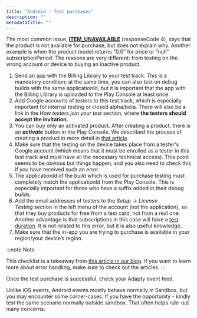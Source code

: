 ```yaml
---
title: "Android - Test purchases"
description: ""
metadataTitle: ""
---
```


The most common issue, **[ITEM_UNAVAILABLE](https://developer.android.com/reference/com/android/billingclient/api/BillingClient.BillingResponseCode#ITEM_UNAVAILABLE)** (responseCode 4), says that the product is not available for purchase, but does not explain why. Another example is when the product model returns “0.0” for price or “null” subscriptionPeriod. The reasons are very different: from testing on the wrong account or device to buying an inactive product.

1. Send an app with the Billing Library to your test track. This is a mandatory condition; at the same time, you can also test on debug builds with the same applicationId, but it is important that the app with the Billing Library is uploaded to the Play Console at least once.
2. Add Google accounts of testers to this test track, which is especially important for internal testing or closed alpha/beta. There will also be a link in the _How testers join your test_ section, where **the testers should accept the invitation.**
3. You can buy only an activated product. After creating a product, there is an **_activate_** button in the Play Console. We described the process of creating a product in more detail in [that article](https://adapty.io/blog/android-in-app-subscriptions).
4. Make sure that the testing on the device takes place from a tester's Google account (which means that it must be enrolled as a tester in this test track and must have all the necessary technical access). This point seems to be obvious but things happen, and you also need to check this if you have received such an error.
5. The applicationId of the build which is used for purchase testing must completely match the applicationId from the Play Console. This is especially important for those who have a suffix added in their debug builds.
6. Add the email addresses of testers to the _Setup → License Testing_ section in the left menu of the account (not the application), so that they buy products for free from a test card, not from a real one. Another advantage is that subscriptions in this case will have a [test duration](https://developer.android.com/google/play/billing/test#renewals). It is not related to this error, but it is also useful knowledge.
7. Make sure that the in-app you are trying to purchase is available in your region/your device’s region.

:::note
Note

This checklist is a takeaway from [this article in our blog](https://adapty.io/blog/android-in-app-purchases-part-4-billing-library-error-codes-and-how-not-to-fail-testing). If you want to learn more about error handling, make sure to check out the articles.
:::

Once the test purchase is successful, check your Adapty event feed.

Unlike iOS events, Android events mostly behave normally in Sandbox, but you may encounter some corner-cases. If you have the opportunity - kindly test the same scenario normally outside sandbox. That often helps rule-out many concerns.